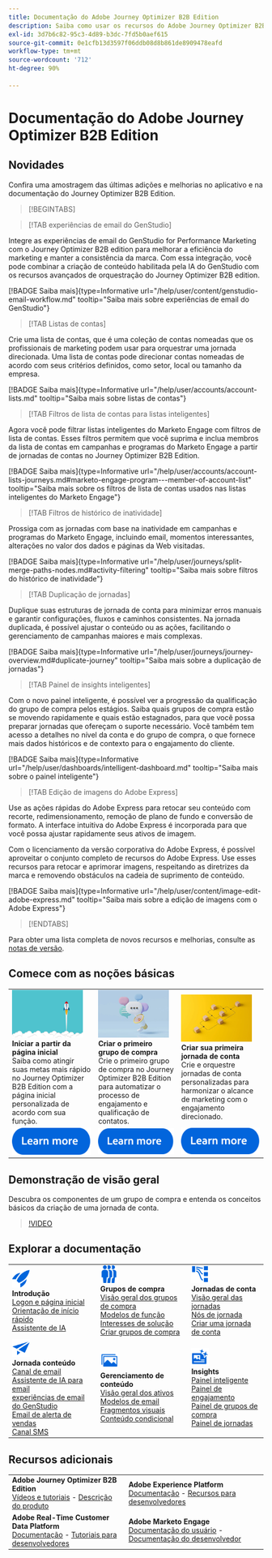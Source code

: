 ```yaml
---
title: Documentação do Adobe Journey Optimizer B2B Edition
description: Saiba como usar os recursos do Adobe Journey Optimizer B2B Edition para orquestrar jornadas de conta e grupo de compra usando a IA generativa integrada e automação líder do setor.
exl-id: 3d7b6c82-95c3-4d89-b3dc-7fd5b0aef615
source-git-commit: 0e1cfb13d3597f06ddb08d8b861de8909478eafd
workflow-type: tm+mt
source-wordcount: '712'
ht-degree: 90%

---
```


# Documentação do Adobe Journey Optimizer B2B Edition

## Novidades

Confira uma amostragem das últimas adições e melhorias no aplicativo e na documentação do Journey Optimizer B2B Edition.

>[!BEGINTABS]

>[!TAB experiências de email do GenStudio]

Integre as experiências de email do GenStudio for Performance Marketing com o Journey Optimizer B2B edition para melhorar a eficiência do marketing e manter a consistência da marca. Com essa integração, você pode combinar a criação de conteúdo habilitada pela IA do GenStudio com os recursos avançados de orquestração do Journey Optimizer B2B edition.

[!BADGE Saiba mais]{type=Informative url="/help/user/content/genstudio-email-workflow.md" tooltip="Saiba mais sobre experiências de email do GenStudio"}

>[!TAB Listas de contas]

Crie uma lista de contas, que é uma coleção de contas nomeadas que os profissionais de marketing podem usar para orquestrar uma jornada direcionada. Uma lista de contas pode direcionar contas nomeadas de acordo com seus critérios definidos, como setor, local ou tamanho da empresa.

[!BADGE Saiba mais]{type=Informative url="/help/user/accounts/account-lists.md" tooltip="Saiba mais sobre listas de contas"}

>[!TAB Filtros de lista de contas para listas inteligentes]

Agora você pode filtrar listas inteligentes do Marketo Engage com filtros de lista de contas. Esses filtros permitem que você suprima e inclua membros da lista de contas em campanhas e programas do Marketo Engage a partir de jornadas de contas no Journey Optimizer B2B Edition.

[!BADGE Saiba mais]{type=Informative url="/help/user/accounts/account-lists-journeys.md#marketo-engage-program---member-of-account-list" tooltip="Saiba mais sobre os filtros de lista de contas usados nas listas inteligentes do Marketo Engage"}

>[!TAB Filtros de histórico de inatividade]

Prossiga com as jornadas com base na inatividade em campanhas e programas do Marketo Engage, incluindo email, momentos interessantes, alterações no valor dos dados e páginas da Web visitadas.

[!BADGE Saiba mais]{type=Informative url="/help/user/journeys/split-merge-paths-nodes.md#activity-filtering" tooltip="Saiba mais sobre filtros do histórico de inatividade"}

>[!TAB Duplicação de jornadas]

Duplique suas estruturas de jornada de conta para minimizar erros manuais e garantir configurações, fluxos e caminhos consistentes. Na jornada duplicada, é possível ajustar o conteúdo ou as ações, facilitando o gerenciamento de campanhas maiores e mais complexas.

[!BADGE Saiba mais]{type=Informative url="/help/user/journeys/journey-overview.md#duplicate-journey" tooltip="Saiba mais sobre a duplicação de jornadas"}

>[!TAB Painel de insights inteligentes]

Com o novo painel inteligente, é possível ver a progressão da qualificação do grupo de compra pelos estágios. Saiba quais grupos de compra estão se movendo rapidamente e quais estão estagnados, para que você possa preparar jornadas que ofereçam o suporte necessário. Você também tem acesso a detalhes no nível da conta e do grupo de compra, o que fornece mais dados históricos e de contexto para o engajamento do cliente.

[!BADGE Saiba mais]{type=Informative url="/help/user/dashboards/intelligent-dashboard.md" tooltip="Saiba mais sobre o painel inteligente"}

>[!TAB Edição de imagens do Adobe Express]

Use as ações rápidas do Adobe Express para retocar seu conteúdo com recorte, redimensionamento, remoção de plano de fundo e conversão de formato. A interface intuitiva do Adobe Express é incorporada para que você possa ajustar rapidamente seus ativos de imagem.

Com o licenciamento da versão corporativa do Adobe Express, é possível aproveitar o conjunto completo de recursos do Adobe Express. Use esses recursos para retocar e aprimorar imagens, respeitando as diretrizes da marca e removendo obstáculos na cadeia de suprimento de conteúdo.

[!BADGE Saiba mais]{type=Informative url="/help/user/content/image-edit-adobe-express.md" tooltip="Saiba mais sobre a edição de imagens com o Adobe Express"}

>[!ENDTABS]

Para obter uma lista completa de novos recursos e melhorias, consulte as [notas de versão](../user/release-notes/release-notes.md). <!-- Stay up-to-date with the latest changes in our documentation by visiting the [documentation updates page](using/rn/documentation-updates.md).-->

## Comece com as noções básicas

<table style="table-layout:fixed">
  <tr style="border: 0;">
    <td>
    <a href="home-page.md"><img width="140px" src="./assets/launch.png" alt="Inicialização do uso do produto"></a>
    <div><strong>Iniciar a partir da página inicial</strong><br/>Saiba como atingir suas metas mais rápido no Journey Optimizer B2B Edition com a página inicial personalizada de acordo com sua função.</div>
    </td>
      <td>
    <a href="buying-groups/buying-groups-overview.md"><img width="140px" src="./assets/communication.png" alt="Grupos de compra"></a>
    <div><strong>Criar o primeiro grupo de compra</strong><br/>Crie o primeiro grupo de compra no Journey Optimizer B2B Edition para automatizar o processo de engajamento e qualificação de contatos.</div>
    </td>
    <td>
    <a href="journeys/journey-overview.md"><img width="140px" src="./assets/flow.png" alt="Jornadas de conta"></a>
    <div><strong>Criar sua primeira jornada de conta</strong><br/>Crie e orquestre jornadas de conta personalizadas para harmonizar o alcance de marketing com o engajamento direcionado. 
    </div>
    </td>
  </tr>
  <tr style="border: 0;">
    <td align="center"><a href="home-page.md"><img src="../assets/learn-more.svg" alt="Saiba mais"></a></td>
    <td align="center"><a href="buying-groups/buying-groups-overview.md"><img src="../assets/learn-more.svg" alt="Saiba mais"></a></td>
    <td align="center"><a href="journeys/journey-overview.md"><img src="../assets/learn-more.svg" alt="Saiba mais"></a></td>
    </tr>
</table>

## Demonstração de visão geral

Descubra os componentes de um grupo de compra e entenda os conceitos básicos da criação de uma jornada de conta.

>[!VIDEO](https://video.tv.adobe.com/v/3432054?quality=12)

## Explorar a documentação

<table style="table-layout:auto">
  <tr style="border: 0;">
    <td>
      <img src="../assets/do-not-localize/icon-quick-start.svg" width="35px" alt="Introdução"><br/>
      <strong>Introdução</strong><br/><a href="home-page.md">Logon e página inicial</a><br/><a href="./start/get-started.md">Orientação de início rápido</a> <br/><a href="./ai-assistant/ai-assistant-overview.md">Assistente de IA</a>
    </td>
    <!--
    <td>
      <img src="../assets/do-not-localize/icon-configure.svg" width="35px"><br/>
      <strong>Configuration<br/>administration</strong><br/><a href="using/configuration/channel-surfaces.md">Channel surfaces</a> - <a href="using/configuration/about-data-sources-events-actions.md">Configure journeys</a>  - <a href="using/administration/permissions-overview.md">Access control</a> - <a href="using/administration/sandboxes.md">Sandboxes management</a>
    </td> -->
    <td>
      <img src="../assets/do-not-localize/icon_audience.svg" width="35px" alt="Grupos de compra"><br/>
      <strong>Grupos de compra</strong><br/><a href="./buying-groups/buying-groups-overview.md">Visão geral dos grupos de compra</a><br/><a href="./buying-groups/buying-groups-role-templates.md">Modelos de função</a><br/><a href="./buying-groups/solution-interests.md">Interesses de solução</a><br/><a href="./buying-groups/buying-groups-create.md">Criar grupos de compra</a>
    </td>
    <td>
      <img src="../assets/do-not-localize/icon-paths.svg" width="35px" alt="Jornadas de conta"><br/>
      <strong>Jornadas de conta</strong><br/><a href="./journeys/journey-overview.md">Visão geral das jornadas</a><br/><a href="./journeys/journey-nodes.md">Nós de jornada</a><br/><a href="./journeys/journey-overview.md#create-an-account-journey">Criar uma jornada de conta</a>
    </td>
  </tr>
  <tr style="border: 0;">
    <td>
      <img src="../assets/do-not-localize/icon-campaign.svg" width="35px" alt="Conteúdo da jornada"><br/>
      <strong>Jornada conteúdo</strong><br/><a href="./content/add-email.md">Canal de email</a><br/><a href="./content/ai-assistant-emails.md">Assistente de IA para email</a><br/><a href="./content/genstudio-email-workflow.md">experiências de email do GenStudio</a><br/><a href="./content/sales-alert-email.md">Email de alerta de vendas</a><br/><a href="./content/sms-authoring.md">Canal SMS</a>
    </td>
        <td>
      <img src="../assets/do-not-localize/icon_assets.svg" width="35px" alt="Gerenciamento de conteúdo"><br/>
      <strong>Gerenciamento de conteúdo</strong><br/><a href="./content/assets-overview.md">Visão geral dos ativos</a><br/><a href="./content/email-templates.md">Modelos de email</a><br/><a href="./content/fragments.md">Fragmentos visuais</a><br/><a href="./content/conditional-content.md">Conteúdo condicional</a>
    </td>
    <td>
      <img src="../assets/do-not-localize/icon-offer.svg" width="35px" alt="Insights e painéis"><br/>
      <strong>Insights</strong><br/><a href="./dashboards/intelligent-dashboard.md">Painel inteligente</a><br/><a href="./dashboards/engagement-dashboard.md">Painel de engajamento</a><br/><a href="./dashboards/buying-groups-dashboard.md">Painel de grupos de compra</a><br/><a href="./dashboards/journeys-dashboard.md">Painel de jornadas</a>
    </td>

</tr>
</table>

## Recursos adicionais

<table style="table-layout:fixed"><tr style="border: 0;">
<tr><td><strong>Adobe Journey Optimizer B2B Edition</strong><br/>
<a href="https://experienceleague.adobe.com/pt-br/docs/journey-optimizer-b2b-learn/tutorials/overview" target="_blank">Vídeos e tutoriais</a> - <a href="https://helpx.adobe.com/br/legal/product-descriptions/adobe-journey-optimizer-b2b.html" target="_blank">Descrição do produto</a> <!-- - <a href="https://www.adobe.com/content/dam/cc/en/security/pdfs/AJO_SecurityOverview.pdf" target="_blank">Security overview (PDF)</a> - <a href="https://developer.adobe.com/journey-optimizer-apis/" target="_blank">APIs reference</a> - <a href="https://experienceleague.adobe.com/tools/ajo-schemas/schema-dictionary.html" target="_blank">Journey Optimizer Schema Dictionary</a> -->
</td>
<td><strong>Adobe Experience Platform</strong><br/>
<a href="https://experienceleague.adobe.com/pt-br/docs/experience-platform/landing/home" target="_blank">Documentação</a> - <a href="https://business.adobe.com/br/products/experience-platform/documentation-and-developer-resources.html" target="_blank">Recursos para desenvolvedores</a>
</td></tr>
<tr><td><strong>Adobe Real-Time Customer Data Platform</strong><br/>
<a href="https://experienceleague.adobe.com/pt-br/docs/experience-platform/rtcdp/home" target="_blank">Documentação</a> - <a href="https://experienceleague.adobe.com/pt-br/docs/platform-learn/getting-started-for-data-architects-and-data-engineers/overview" target="_blank">Tutoriais para desenvolvedores</a>
</td><td><strong>Adobe Marketo Engage</strong><br/>
<a href="https://experienceleague.adobe.com/en/docs/marketo/using/home?lang=pt-BR" target="_blank">Documentação do usuário</a> - <a href="https://experienceleague.adobe.com/pt-br/docs/marketo-developer/marketo/home" target="_blank">Documentação do desenvolvedor</a>
</td>
</tr></table>

